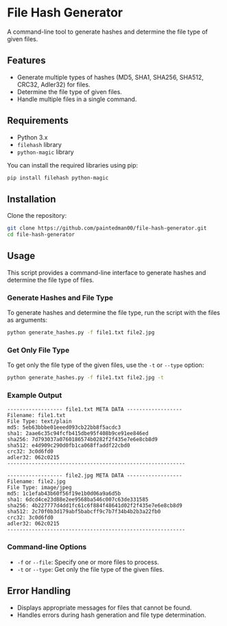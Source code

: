 
# File Hash Generator

A command-line tool to generate hashes and determine the file type of given files.

## Features

- Generate multiple types of hashes (MD5, SHA1, SHA256, SHA512, CRC32, Adler32) for files.
- Determine the file type of given files.
- Handle multiple files in a single command.

## Requirements

- Python 3.x
- `filehash` library
- `python-magic` library

You can install the required libraries using pip:

```bash
pip install filehash python-magic
```

## Installation

Clone the repository:

```bash
git clone https://github.com/paintedman00/file-hash-generator.git
cd file-hash-generator
```

## Usage

This script provides a command-line interface to generate hashes and determine the file type of files.

### Generate Hashes and File Type

To generate hashes and determine the file type, run the script with the files as arguments:

```bash
python generate_hashes.py -f file1.txt file2.jpg
```

### Get Only File Type

To get only the file type of the given files, use the `-t` or `--type` option:

```bash
python generate_hashes.py -f file1.txt file2.jpg -t
```

### Example Output

```
------------------ file1.txt META DATA ------------------
Filename: file1.txt
File Type: text/plain
md5: 5eb63bbbe01eeed093cb22bb8f5acdc3
sha1: 2aae6c35c94fcfb415dbe95f408b9ce91ee846ed
sha256: 7d793037a0760186574b0282f2f435e7e6e8cb8d9
sha512: e4d909c290d0fb1ca068ffaddf22cbd0
crc32: 3c0d6fd0
adler32: 062c0215
----------------------------------------------------------

------------------ file2.jpg META DATA ------------------
Filename: file2.jpg
File Type: image/jpeg
md5: 1c1efab43b60f56f19e1b0d06a9a6d5b
sha1: 6dcd4ce23d88e2ee9568ba546c007c63de331585
sha256: 4b227777d4dd1fc61c6f884f48641d02f2f435e7e6e8cb8d9
sha512: 2c70f0b3d179abf5babcff9c7b7f34b4b2b3a22fb0
crc32: 3c0d6fd0
adler32: 062c0215
----------------------------------------------------------
```

### Command-line Options

- `-f` or `--file`: Specify one or more files to process.
- `-t` or `--type`: Get only the file type of the given files.

## Error Handling

- Displays appropriate messages for files that cannot be found.
- Handles errors during hash generation and file type determination.
